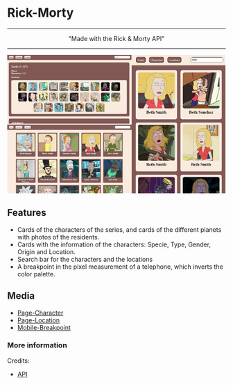 # Rick-Morty 
<div align="center">
  <hr>
  <p >"Made with the Rick & Morty API"</p>
  <hr>
  <img src="img/collage.png" width="700">
</div>

## Features
- Cards of the characters of the series, and cards of the different planets with photos of the residents.
- Cards with the information of the characters: Specie, Type, Gender, Origin and Location.
- Search bar for the characters and the locations
- A breakpoint in the pixel measurement of a telephone, which inverts the color palette.
## Media
- [Page-Character](img/main-character.png)
- [Page-Location](img/main-location.png)
- [Mobile-Breakpoint](img/breakpoint-show.png)
### More information
Credits:
- [API](https://teojimenez.github.io/Rick-Morty.github.io/)

